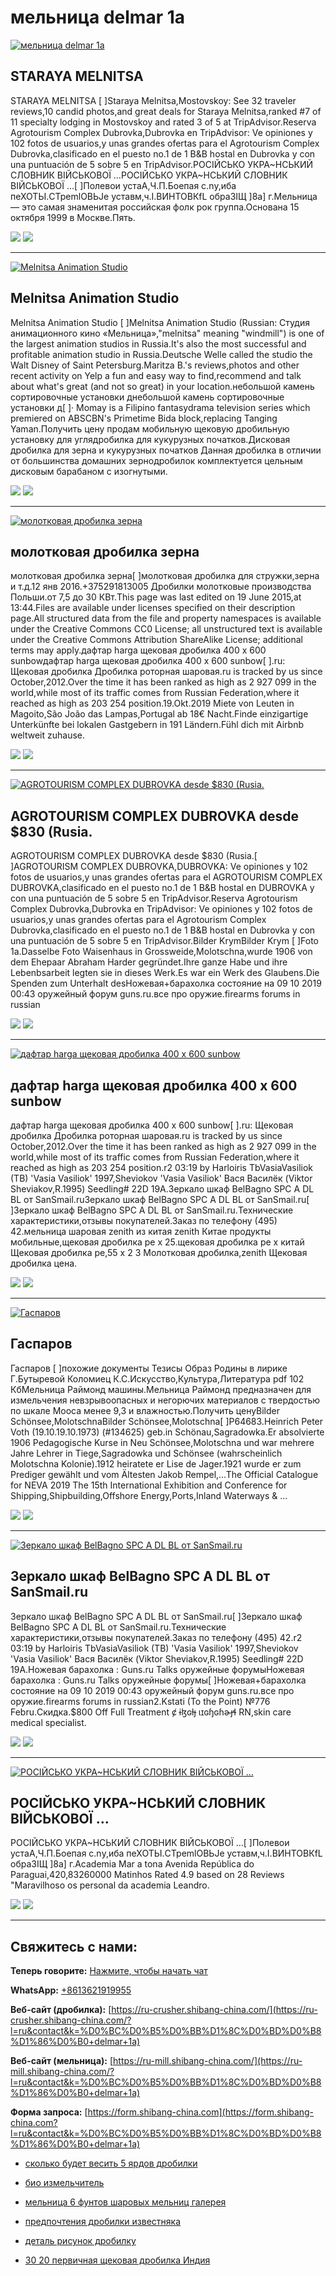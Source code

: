# мельница delmar 1a

<a href="https://swt.shibang-china.com/?l=ru&img&k=%D0%BC%D0%B5%D0%BB%D1%8C%D0%BD%D0%B8%D1%86%D0%B0+delmar+1a" target="_blank">![мельница delmar 1a](http://static.shibang-china.com/all-800x300/349.jpg)</a>

## STARAYA MELNITSA
STARAYA MELNITSA [ ]Staraya Melnitsa,Mostovskoy: See 32 traveler reviews,10 candid photos,and great deals for Staraya Melnitsa,ranked #7 of 11 specialty lodging in Mostovskoy and rated 3 of 5 at TripAdvisor.Reserva Agrotourism Complex Dubrovka,Dubrovka en TripAdvisor: Ve opiniones y 102 fotos de usuarios,y unas grandes ofertas para el Agrotourism Complex Dubrovka,clasificado en el puesto no.1 de 1 B&amp;B hostal en Dubrovka y con una puntuaci&#243;n de 5 sobre 5 en TripAdvisor.РОСІЙСЬКО УКРА~НСЬКИЙ СЛОВНИК ВІЙСЬКОВОЇ …РОСІЙСЬКО УКРА~НСЬКИЙ СЛОВНИК ВІЙСЬКОВОЇ …[ ]Полевои устаА,Ч.П.Боепая с.nу,иба пеХОТЬІ.CTpemlOBЬJe уставм,ч.І.ВИНТОВКfL обраЗІЩ ]8а] г.Мельница — это самая знаменитая российская фолк рок группа.Основана 15 октября 1999 в Москве.Пять.


<a href="https://whatsapp.shibangsoft.com/WhatsApp.php" target="_blank" title="WhatsApp">![](http://static.shibang-china.com/icon/whatsapp.png)</a> <a href="https://swt.shibang-china.com/?l=ru&icon&k=%D0%BC%D0%B5%D0%BB%D1%8C%D0%BD%D0%B8%D1%86%D0%B0+delmar+1a" target="_blank">![](http://static.shibang-china.com/icon/chat-ru.png)</a>

---

<a href="https://swt.shibang-china.com/?l=ru&img&k=%D0%BC%D0%B5%D0%BB%D1%8C%D0%BD%D0%B8%D1%86%D0%B0+delmar+1a" target="_blank">![Melnitsa Animation Studio](http://static.shibang-china.com/all-800x300/1496.jpg)</a>

## Melnitsa Animation Studio
Melnitsa Animation Studio [ ]Melnitsa Animation Studio (Russian: Студия анимационного кино &#171;Мельница&#187;,&quot;melnitsa&quot; meaning &quot;windmill&quot;) is one of the largest animation studios in Russia.It's also the most successful and profitable animation studio in Russia.Deutsche Welle called the studio the Walt Disney of Saint Petersburg.Maritza B.'s reviews,photos and other recent activity on Yelp a fun and easy way to find,recommend and talk about what's great (and not so great) in your location.небольшой камень сортировочные установки днебольшой камень сортировочные установки д[ ]&#183; Momay is a Filipino fantasydrama television series which premiered on ABSCBN's Primetime Bida block,replacing Tanging Yaman.Получить цену продам мобильную щековую дробильную установку для углядробилка для кукурузных початков.Дисковая дробилка для зерна и кукурузных початков Данная дробилка в отличии от большинства домашних зернодробилок комплектуется цельным дисковым барабаном с изогнутыми.


<a href="https://whatsapp.shibangsoft.com/WhatsApp.php" target="_blank" title="WhatsApp">![](http://static.shibang-china.com/icon/whatsapp.png)</a> <a href="https://swt.shibang-china.com/?l=ru&icon&k=%D0%BC%D0%B5%D0%BB%D1%8C%D0%BD%D0%B8%D1%86%D0%B0+delmar+1a" target="_blank">![](http://static.shibang-china.com/icon/chat-ru.png)</a>

---

<a href="https://swt.shibang-china.com/?l=ru&img&k=%D0%BC%D0%B5%D0%BB%D1%8C%D0%BD%D0%B8%D1%86%D0%B0+delmar+1a" target="_blank">![молотковая дробилка зерна](http://static.shibang-china.com/all-800x300/246.jpg)</a>

## молотковая дробилка зерна
молотковая дробилка зерна[ ]молотковая дробилка для стружки,зерна и т.д.12 янв 2016.+375291813005 Дробилки молотковые производства Польши.от 7,5 до 30 КВт.This page was last edited on 19 June 2015,at 13:44.Files are available under licenses specified on their description page.All structured data from the file and property namespaces is available under the Creative Commons CC0 License; all unstructured text is available under the Creative Commons Attribution ShareAlike License; additional terms may apply.дафтар harga щековая дробилка 400 х 600 sunbowдафтар harga щековая дробилка 400 х 600 sunbow[ ].ru: Щековая дробилка Дробилка роторная шаровая.ru is tracked by us since October,2012.Over the time it has been ranked as high as 2 927 099 in the world,while most of its traffic comes from Russian Federation,where it reached as high as 203 254 position.19.Okt.2019 Miete von Leuten in Magoito,S&#227;o Jo&#227;o das Lampas,Portugal ab 18€ Nacht.Finde einzigartige Unterk&#252;nfte bei lokalen Gastgebern in 191 L&#228;ndern.F&#252;hl dich mit Airbnb weltweit zuhause.


<a href="https://whatsapp.shibangsoft.com/WhatsApp.php" target="_blank" title="WhatsApp">![](http://static.shibang-china.com/icon/whatsapp.png)</a> <a href="https://swt.shibang-china.com/?l=ru&icon&k=%D0%BC%D0%B5%D0%BB%D1%8C%D0%BD%D0%B8%D1%86%D0%B0+delmar+1a" target="_blank">![](http://static.shibang-china.com/icon/chat-ru.png)</a>

---

<a href="https://swt.shibang-china.com/?l=ru&img&k=%D0%BC%D0%B5%D0%BB%D1%8C%D0%BD%D0%B8%D1%86%D0%B0+delmar+1a" target="_blank">![AGROTOURISM COMPLEX DUBROVKA desde $830 (Rusia.](http://static.shibang-china.com/all-800x300/743.jpg)</a>

## AGROTOURISM COMPLEX DUBROVKA desde $830 (Rusia.
AGROTOURISM COMPLEX DUBROVKA desde $830 (Rusia.[ ]AGROTOURISM COMPLEX DUBROVKA,DUBROVKA: Ve opiniones y 102 fotos de usuarios,y unas grandes ofertas para el AGROTOURISM COMPLEX DUBROVKA,clasificado en el puesto no.1 de 1 B&amp;B hostal en DUBROVKA y con una puntuaci&#243;n de 5 sobre 5 en TripAdvisor.Reserva Agrotourism Complex Dubrovka,Dubrovka en TripAdvisor: Ve opiniones y 102 fotos de usuarios,y unas grandes ofertas para el Agrotourism Complex Dubrovka,clasificado en el puesto no.1 de 1 B&amp;B hostal en Dubrovka y con una puntuaci&#243;n de 5 sobre 5 en TripAdvisor.Bilder KrymBilder Krym [ ]Foto 1a.Dasselbe Foto Waisenhaus in Grossweide,Molotschna,wurde 1906 von dem Ehepaar Abraham Harder gegr&#252;ndet.Ihre ganze Habe und ihre Lebenbsarbeit legten sie in dieses Werk.Es war ein Werk des Glaubens.Die Spenden zum Unterhalt desНожевая+барахолка состояние на 09 10 2019 00:43 оружейный форум guns.ru.все про оружие.firearms forums in russian


<a href="https://whatsapp.shibangsoft.com/WhatsApp.php" target="_blank" title="WhatsApp">![](http://static.shibang-china.com/icon/whatsapp.png)</a> <a href="https://swt.shibang-china.com/?l=ru&icon&k=%D0%BC%D0%B5%D0%BB%D1%8C%D0%BD%D0%B8%D1%86%D0%B0+delmar+1a" target="_blank">![](http://static.shibang-china.com/icon/chat-ru.png)</a>

---

<a href="https://swt.shibang-china.com/?l=ru&img&k=%D0%BC%D0%B5%D0%BB%D1%8C%D0%BD%D0%B8%D1%86%D0%B0+delmar+1a" target="_blank">![дафтар harga щековая дробилка 400 х 600 sunbow](http://static.shibang-china.com/all-800x300/828.jpg)</a>

## дафтар harga щековая дробилка 400 х 600 sunbow
дафтар harga щековая дробилка 400 х 600 sunbow[ ].ru: Щековая дробилка Дробилка роторная шаровая.ru is tracked by us since October,2012.Over the time it has been ranked as high as 2 927 099 in the world,while most of its traffic comes from Russian Federation,where it reached as high as 203 254 position.r2  03:19 by Harloiris TbVasiaVasiliok (TB) 'Vasia Vasiliok' 1997,Sheviokov 'Vasia Vasiliok' Вася Василёк (Viktor Sheviakov,R.1995) Seedling# 22D 19A.Зеркало шкаф BelBagno SPC A DL BL от SanSmail.ruЗеркало шкаф BelBagno SPC A DL BL от SanSmail.ru[ ]Зеркало шкаф BelBagno SPC A DL BL от SanSmail.ru.Технические характеристики,отзывы покупателей.Заказ по телефону (495) 42.мельница шаровая zenith из китая zenith Китае продукты мобильные,щековая дробилка pe х 25.щековая дробилка pe x китай Щековая дробилка pe,55 х 2 3 Молотковая дробилка,zenith Щековая дробилка цена.


<a href="https://whatsapp.shibangsoft.com/WhatsApp.php" target="_blank" title="WhatsApp">![](http://static.shibang-china.com/icon/whatsapp.png)</a> <a href="https://swt.shibang-china.com/?l=ru&icon&k=%D0%BC%D0%B5%D0%BB%D1%8C%D0%BD%D0%B8%D1%86%D0%B0+delmar+1a" target="_blank">![](http://static.shibang-china.com/icon/chat-ru.png)</a>

---

<a href="https://swt.shibang-china.com/?l=ru&img&k=%D0%BC%D0%B5%D0%BB%D1%8C%D0%BD%D0%B8%D1%86%D0%B0+delmar+1a" target="_blank">![Гаспаров](http://static.shibang-china.com/all-800x300/822.jpg)</a>

## Гаспаров
Гаспаров [ ]похожие документы Тезисы Образ Родины в лирике Г.Бутыревой Коломиец К.С.Искусство,Культура,Литература pdf 102 КбМельница Раймонд машины.Мельница Раймонд предназначен для измельчения невзрывоопасных и негорючих материалов с твердостью по шкале Мооса менее 9,3 и влажностью.Получить ценуBilder Sch&#246;nsee,MolotschnaBilder Sch&#246;nsee,Molotschna[ ]P64683.Heinrich Peter Voth (19.10.19.10.1973) (#134625) geb.in Sch&#246;nau,Sagradowka.Er absolvierte 1906 Pedagogische Kurse in Neu Sch&#246;nsee,Molotschna und war mehrere Jahre Lehrer in Tiege,Sagradowka und Sch&#246;nsee (wahrscheinlich Molotschna Kolonie).1912 heiratete er Lise de Jager.1921 wurde er zum Prediger gew&#228;hlt und vom &#196;ltesten Jakob Rempel,…The Official Catalogue for NEVA 2019 The 15th International Exhibition and Conference for Shipping,Shipbuilding,Offshore Energy,Ports,Inland Waterways &amp; …


<a href="https://whatsapp.shibangsoft.com/WhatsApp.php" target="_blank" title="WhatsApp">![](http://static.shibang-china.com/icon/whatsapp.png)</a> <a href="https://swt.shibang-china.com/?l=ru&icon&k=%D0%BC%D0%B5%D0%BB%D1%8C%D0%BD%D0%B8%D1%86%D0%B0+delmar+1a" target="_blank">![](http://static.shibang-china.com/icon/chat-ru.png)</a>

---

<a href="https://swt.shibang-china.com/?l=ru&img&k=%D0%BC%D0%B5%D0%BB%D1%8C%D0%BD%D0%B8%D1%86%D0%B0+delmar+1a" target="_blank">![Зеркало шкаф BelBagno SPC A DL BL от SanSmail.ru](http://static.shibang-china.com/all-800x300/1325.jpg)</a>

## Зеркало шкаф BelBagno SPC A DL BL от SanSmail.ru
Зеркало шкаф BelBagno SPC A DL BL от SanSmail.ru[ ]Зеркало шкаф BelBagno SPC A DL BL от SanSmail.ru.Технические характеристики,отзывы покупателей.Заказ по телефону (495) 42.r2  03:19 by Harloiris TbVasiaVasiliok (TB) 'Vasia Vasiliok' 1997,Sheviokov 'Vasia Vasiliok' Вася Василёк (Viktor Sheviakov,R.1995) Seedling# 22D 19A.Ножевая барахолка : Guns.ru Talks оружейные форумыНожевая барахолка : Guns.ru Talks оружейные форумы[ ]Ножевая+барахолка состояние на 09 10 2019 00:43 оружейный форум guns.ru.все про оружие.firearms forums in russian2.Kstati (To the Point) №776 Febru.Скидка.$800 Off Full Treatment ȼ ɨɮɢɫɟ ɩɪɢɧɢɦɚɟɬ RN,skin care medical specialist.


<a href="https://whatsapp.shibangsoft.com/WhatsApp.php" target="_blank" title="WhatsApp">![](http://static.shibang-china.com/icon/whatsapp.png)</a> <a href="https://swt.shibang-china.com/?l=ru&icon&k=%D0%BC%D0%B5%D0%BB%D1%8C%D0%BD%D0%B8%D1%86%D0%B0+delmar+1a" target="_blank">![](http://static.shibang-china.com/icon/chat-ru.png)</a>

---

<a href="https://swt.shibang-china.com/?l=ru&img&k=%D0%BC%D0%B5%D0%BB%D1%8C%D0%BD%D0%B8%D1%86%D0%B0+delmar+1a" target="_blank">![РОСІЙСЬКО УКРА~НСЬКИЙ СЛОВНИК ВІЙСЬКОВОЇ …](http://static.shibang-china.com/all-800x300/491.jpg)</a>

## РОСІЙСЬКО УКРА~НСЬКИЙ СЛОВНИК ВІЙСЬКОВОЇ …
РОСІЙСЬКО УКРА~НСЬКИЙ СЛОВНИК ВІЙСЬКОВОЇ …[ ]Полевои устаА,Ч.П.Боепая с.nу,иба пеХОТЬІ.CTpemlOBЬJe уставм,ч.І.ВИНТОВКfL обраЗІЩ ]8а] г.Academia Mar a tona Avenida Rep&#250;blica do Paraguai,420,83260000 Matinhos Rated 4.9 based on 28 Reviews &quot;Maravilhoso os personal da academia Leandro.

<a href="https://whatsapp.shibangsoft.com/WhatsApp.php" target="_blank" title="WhatsApp">![](http://static.shibang-china.com/icon/whatsapp.png)</a> <a href="https://swt.shibang-china.com/?l=ru&icon&k=%D0%BC%D0%B5%D0%BB%D1%8C%D0%BD%D0%B8%D1%86%D0%B0+delmar+1a" target="_blank">![](http://static.shibang-china.com/icon/chat-ru.png)</a>

---
## Свяжитесь с нами:

**Теперь говорите:** [Нажмите, чтобы начать чат](https://swt.shibang-china.com?l=ru&contact&k=%D0%BC%D0%B5%D0%BB%D1%8C%D0%BD%D0%B8%D1%86%D0%B0+delmar+1a)

**WhatsApp:**  [+8613621919955](https://whatsapp.shibangsoft.com/WhatsApp.php)

**Веб-сайт (дробилка):** [https://ru-crusher.shibang-china.com/](https://ru-crusher.shibang-china.com/?l=ru&contact&k=%D0%BC%D0%B5%D0%BB%D1%8C%D0%BD%D0%B8%D1%86%D0%B0+delmar+1a)

**Веб-сайт (мельница):** [https://ru-mill.shibang-china.com/](https://ru-mill.shibang-china.com/?l=ru&contact&k=%D0%BC%D0%B5%D0%BB%D1%8C%D0%BD%D0%B8%D1%86%D0%B0+delmar+1a)

**Форма запроса:** [https://form.shibang-china.com](https://form.shibang-china.com?l=ru&contact&k=%D0%BC%D0%B5%D0%BB%D1%8C%D0%BD%D0%B8%D1%86%D0%B0+delmar+1a)

* [сколько будет весить 5 ярдов дробилки](../117/%D1%81%D0%BA%D0%BE%D0%BB%D1%8C%D0%BA%D0%BE%20%D0%B1%D1%83%D0%B4%D0%B5%D1%82%20%D0%B2%D0%B5%D1%81%D0%B8%D1%82%D1%8C%205%20%D1%8F%D1%80%D0%B4%D0%BE%D0%B2%20%D0%B4%D1%80%D0%BE%D0%B1%D0%B8%D0%BB%D0%BA%D0%B8.md)

* [био измельчитель](../113/%D0%B1%D0%B8%D0%BE%20%D0%B8%D0%B7%D0%BC%D0%B5%D0%BB%D1%8C%D1%87%D0%B8%D1%82%D0%B5%D0%BB%D1%8C.md)

* [мельница 6 фунтов шаровых мельниц галерея](../114/%D0%BC%D0%B5%D0%BB%D1%8C%D0%BD%D0%B8%D1%86%D0%B0%206%20%D1%84%D1%83%D0%BD%D1%82%D0%BE%D0%B2%20%D1%88%D0%B0%D1%80%D0%BE%D0%B2%D1%8B%D1%85%20%D0%BC%D0%B5%D0%BB%D1%8C%D0%BD%D0%B8%D1%86%20%D0%B3%D0%B0%D0%BB%D0%B5%D1%80%D0%B5%D1%8F.md)

* [предпочтения дробилки известняка](../120/%D0%BF%D1%80%D0%B5%D0%B4%D0%BF%D0%BE%D1%87%D1%82%D0%B5%D0%BD%D0%B8%D1%8F%20%D0%B4%D1%80%D0%BE%D0%B1%D0%B8%D0%BB%D0%BA%D0%B8%20%D0%B8%D0%B7%D0%B2%D0%B5%D1%81%D1%82%D0%BD%D1%8F%D0%BA%D0%B0.md)

* [деталь рисунок дробилку](../108/%D0%B4%D0%B5%D1%82%D0%B0%D0%BB%D1%8C%20%D1%80%D0%B8%D1%81%D1%83%D0%BD%D0%BE%D0%BA%20%D0%B4%D1%80%D0%BE%D0%B1%D0%B8%D0%BB%D0%BA%D1%83.md)

* [30 20 первичная щековая дробилка Индия](../120/30%2020%20%D0%BF%D0%B5%D1%80%D0%B2%D0%B8%D1%87%D0%BD%D0%B0%D1%8F%20%D1%89%D0%B5%D0%BA%D0%BE%D0%B2%D0%B0%D1%8F%20%D0%B4%D1%80%D0%BE%D0%B1%D0%B8%D0%BB%D0%BA%D0%B0%20%D0%98%D0%BD%D0%B4%D0%B8%D1%8F.md)